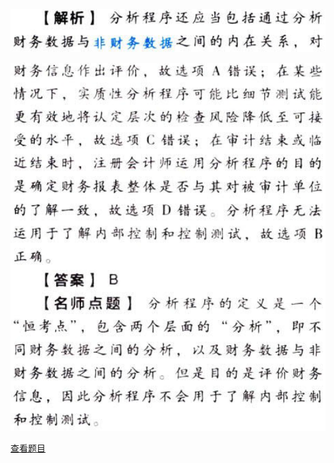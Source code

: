 ![](82246350e680d71cc902d85d77a3bf04.png)

![](47dae545cafa08d35e41dc4722a0c9ac.png)

[查看题目](../审计证据.本章真题.md#9-题目)

